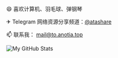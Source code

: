 <!--
**AnotiaWang/AnotiaWang** is a ✨ _special_ ✨ repository because its `README.md` (this file) appears on your GitHub profile.

Here are some ideas to get you started:

- 🔭 I’m currently working on ...
- 🌱 I’m currently learning ...
- 👯 I’m looking to collaborate on ...
- 🤔 I’m looking for help with ...
- 💬 Ask me about ...
- 📫 How to reach me: ...
- 😄 Pronouns: ...
- ⚡ Fun fact: ...
-->

😄 喜欢计算机、羽毛球、弹钢琴

✈ Telegram 网络资源分享频道：[@atashare](https://t.me/atashare)

📫 联系我： [mail@to.anotia.top](mailto:mail@to.anotia.top)

![My GitHub Stats](https://github-readme-stats.vercel.app/api?username=AnotiaWang&count_private=true&hide=stars&include_all_commits=true&show_icons=true)
